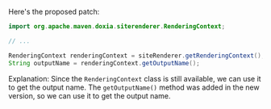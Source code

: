 Here's the proposed patch:
```java
import org.apache.maven.doxia.siterenderer.RenderingContext;

// ...

RenderingContext renderingContext = siteRenderer.getRenderingContext();
String outputName = renderingContext.getOutputName();
```
Explanation:
Since the `RenderingContext` class is still available, we can use it to get the output name. The `getOutputName()` method was added in the new version, so we can use it to get the output name.